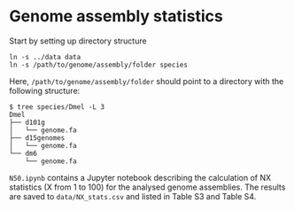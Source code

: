 # Genome assembly statistics

Start by setting up directory structure
```
ln -s ../data data
ln -s /path/to/genome/assembly/folder species
```

Here, `/path/to/genome/assembly/folder` should point to a directory with the following structure:
```
$ tree species/Dmel -L 3
Dmel
├── d101g
│   └── genome.fa
├── d15genomes
│   └── genome.fa
└── dm6
    └── genome.fa
```

`N50.ipynb` contains a Jupyter notebook describing the calculation of NX statistics (X from 1 to 100) for the analysed genome assemblies. The results are saved to `data/NX_stats.csv` and listed in Table S3 and Table S4.
